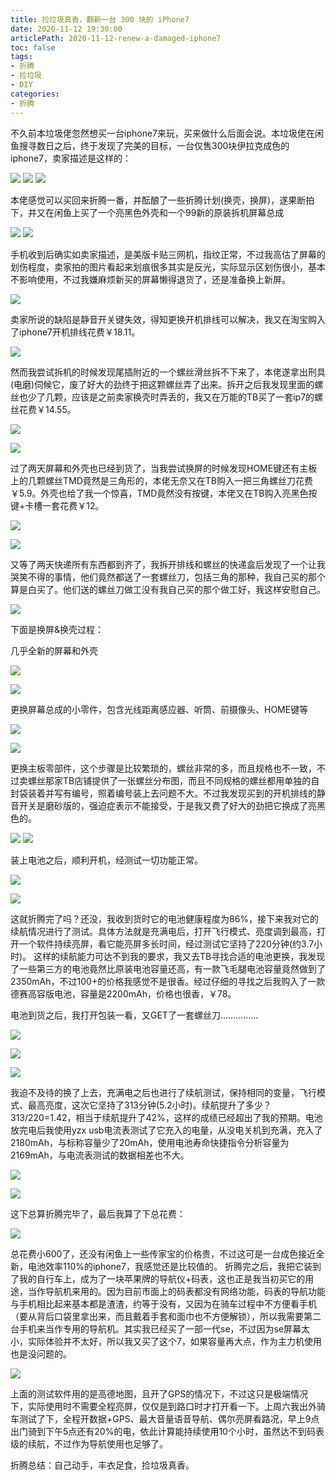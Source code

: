 ```yaml
---
title: 捡垃圾真香，翻新一台 300 块的 iPhone7
date: 2020-11-12 19:30:00
articlePath: 2020-11-12-renew-a-damaged-iphone7
toc: false
tags: 
- 折腾
- 捡垃圾
- DIY
categories:
- 折腾  
---
```

不久前本垃圾佬忽然想买一台iphone7来玩，买来做什么后面会说。本垃圾佬在闲鱼搜寻数日之后，终于发现了完美的目标，一台仅售300块伊拉克成色的iphone7，卖家描述是这样的：

[![](https://s3.ax1x.com/2020/11/12/BzbLse.md.jpg)](https://imgchr.com/i/BzbLse)
[![](https://s3.ax1x.com/2020/11/12/BzqZon.md.jpg)](https://imgchr.com/i/BzqZon)
[![](https://s3.ax1x.com/2020/11/12/BzbHxO.md.jpg)](https://imgchr.com/i/BzbHxO)

本佬感觉可以买回来折腾一番，并酝酿了一些折腾计划(换壳，换屏)，遂果断拍下，并又在闲鱼上买了一个亮黑色外壳和一个99新的原装拆机屏幕总成

[![](https://s3.ax1x.com/2020/11/12/BzqiQS.md.jpg)](https://imgchr.com/i/BzqiQS)
[![](https://s3.ax1x.com/2020/11/12/BzqCz8.md.jpg)](https://imgchr.com/i/BzqCz8)

手机收到后确实如卖家描述，是美版卡贴三网机，指纹正常，不过我高估了屏幕的划伤程度，卖家拍的图片看起来划痕很多其实是反光，实际显示区划伤很小，基本不影响使用，不过我嫌麻烦新买的屏幕懒得退货了，还是准备换上新屏。

[![](https://s3.ax1x.com/2020/11/12/BzboPx.md.jpg)](https://imgchr.com/i/BzboPx)


卖家所说的缺陷是静音开关键失效，得知更换开机排线可以解决，我又在淘宝购入了iphone7开机排线花费￥18.11。

[![](https://s3.ax1x.com/2020/11/12/BzqFsg.md.jpg)](https://imgchr.com/i/BzqFsg)

然而我尝试拆机的时候发现尾插附近的一个螺丝滑丝拆不下来了，本佬遂拿出刑具(电磨)伺候它，废了好大的劲终于把这颗螺丝弄了出来。拆开之后我发现里面的螺丝也少了几颗，应该是之前卖家换壳时弄丢的，我又在万能的TB买了一套ip7的螺丝花费￥14.55。

[![](https://s3.ax1x.com/2020/11/12/Bzqmiq.md.jpg)](https://imgchr.com/i/Bzqmiq)

[![](https://s3.ax1x.com/2020/11/12/BzqkLQ.md.jpg)](https://imgchr.com/i/BzqkLQ)

过了两天屏幕和外壳也已经到货了，当我尝试换屏的时候发现HOME键还有主板上的几颗螺丝TMD竟然是三角形的，本佬无奈又在TB购入一把三角螺丝刀花费￥5.9。外壳也给了我一个惊喜，TMD竟然没有按键，本佬又在TB购入亮黑色按键+卡槽一套花费￥12。

[![](https://s3.ax1x.com/2020/11/12/BzqVds.md.jpg)](https://imgchr.com/i/BzqVds)

[![](https://s3.ax1x.com/2020/11/12/BzqEZj.md.jpg)](https://imgchr.com/i/BzqEZj)

又等了两天快递所有东西都到齐了，我拆开排线和螺丝的快递盒后发现了一个让我哭笑不得的事情，他们竟然都送了一套螺丝刀，包括三角的那种，我自己买的那个算是白买了。他们送的螺丝刀做工没有我自己买的那个做工好，我这样安慰自己。

[![](https://s3.ax1x.com/2020/11/12/BzbyGV.md.jpg)](https://imgchr.com/i/BzbyGV)

下面是换屏&换壳过程：

几乎全新的屏幕和外壳


![](https://images.liyangzone.com/article_img/其他分享/renew-iphone7/1605185436980.jpg)

[![](https://s3.ax1x.com/2020/11/12/Bzb7RK.md.jpg)](https://imgchr.com/i/Bzb7RK)

更换屏幕总成的小零件，包含光线距离感应器、听筒、前摄像头、HOME键等

[![](https://s3.ax1x.com/2020/11/12/Bzb4aR.md.jpg)](https://imgchr.com/i/Bzb4aR)

[![](https://s3.ax1x.com/2020/11/12/Bzb2MF.md.jpg)](https://imgchr.com/i/Bzb2MF)

更换主板零部件，这个步骤是比较繁琐的，螺丝非常的多，而且规格也不一致，不过卖螺丝那家TB店铺提供了一张螺丝分布图，而且不同规格的螺丝都用单独的自封袋装着并写有编号，照着编号装上去问题不大。不过我发现买到的开机排线的静音开关是磨砂版的，强迫症表示不能接受，于是我又费了好大的劲把它换成了亮黑色的。


[![](https://s3.ax1x.com/2020/11/12/BzbhZ9.md.jpg)](https://imgchr.com/i/BzbhZ9)
[![](https://s3.ax1x.com/2020/11/12/BzbcxU.md.jpg)](https://imgchr.com/i/BzbcxU)

装上电池之后，顺利开机，经测试一切功能正常。

![](https://images.liyangzone.com/article_img/其他分享/renew-iphone7/1605185436945.jpg)

![](https://images.liyangzone.com/article_img/其他分享/renew-iphone7/1605185436952.jpg)





这就折腾完了吗？还没，我收到货时它的电池健康程度为86%，接下来我对它的续航情况进行了测试。具体方法就是充满电后，打开飞行模式、亮度调到最高，打开一个软件持续亮屏，看它能亮屏多长时间，经过测试它坚持了220分钟(约3.7小时)。
这样的续航能力可达不到我的要求，我又去TB寻找合适的电池更换，我发现了一些第三方的电池竟然比原装电池容量还高，有一款飞毛腿电池容量竟然做到了2350mAh，不过100+的价格我感觉不是很香。经过仔细的寻找之后我购入了一款德赛高容版电池，容量是2200mAh，价格也很香，￥78。

电池到货之后，我打开包装一看，又GET了一套螺丝刀……………



![](https://images.liyangzone.com/article_img/其他分享/renew-iphone7/1605185436948.jpg)

![](https://images.liyangzone.com/article_img/其他分享/renew-iphone7/1605185436925.jpg)

[![](https://s3.ax1x.com/2020/11/12/BzbD5q.md.jpg)](https://imgchr.com/i/BzbD5q)


我迫不及待的换了上去，充满电之后也进行了续航测试，保持相同的变量，飞行模式、最高亮度，这次它坚持了313分钟(5.2小时)。续航提升了多少？313/220=1.42，相当于续航提升了42%，这样的成绩已经超出了我的预期。电池放完电后我使用yzx usb电流表测试了它充入的电量，从没电关机到充满，充入了2180mAh，与标称容量少了20mAh，使用电池寿命快捷指令分析容量为2169mAh，与电流表测试的数据相差也不大。


[![](https://s3.ax1x.com/2020/11/12/BzbOqH.md.png)](https://imgchr.com/i/BzbOqH)

[![](https://s3.ax1x.com/2020/11/16/DAjLX4.md.png)](https://imgchr.com/i/DAjLX4)


这下总算折腾完毕了，最后我算了下总花费：

[![](https://s3.ax1x.com/2020/11/12/Bzzovt.png)](https://imgchr.com/i/Bzzovt)

总花费小600了，还没有闲鱼上一些传家宝的价格贵，不过这可是一台成色接近全新，电池效率110%的iphone7，我感觉还是比较值的。
折腾完之后，我把它装到了我的自行车上，成为了一块苹果牌的导航仪+码表，这也正是我当初买它的用途，当作导航机来用的。因为目前市面上的码表都没有网络功能，码表的导航功能与手机相比起来基本都是渣渣，约等于没有，又因为在骑车过程中不方便看手机（要从背后口袋里拿出来，而且戴着手套和面巾也不方便解锁），所以我需要第二台手机来当作专用的导航机。其实我已经买了一部一代se，不过因为se屏幕太小，实际体验并不太好，所以我又买了这个7，如果容量再大点，作为主力机使用也是没问题的。

![](https://images.liyangzone.com/article_img/其他分享/renew-iphone7/1605185436929.jpg)


上面的测试软件用的是高德地图，且开了GPS的情况下，不过这只是极端情况下，实际使用时不需要全程亮屏，仅仅是到路口时才打开看一下。上周六我出外骑车测试了下，全程开数据+GPS、最大音量语音导航、偶尔亮屏看路况，早上9点出门骑到下午5点还有20%的电，依此计算能持续使用10个小时，虽然达不到码表级的续航，不过作为导航使用也足够了。

折腾总结：自己动手，丰衣足食，捡垃圾真香。




